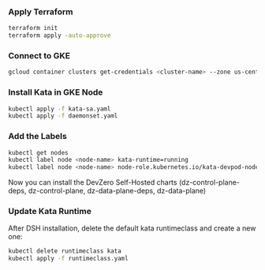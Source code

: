 ### Apply Terraform

```bash
terraform init
terraform apply -auto-approve
```

### Connect to GKE

```bash
gcloud container clusters get-credentials <cluster-name> --zone us-central1-a --project devzero-kubernetes-sandbox
```

### Install Kata in GKE Node

```bash
kubectl apply -f kata-sa.yaml
kubectl apply -f daemonset.yaml
```

### Add the Labels 

```bash
kubectl get nodes
kubectl label node <node-name> kata-runtime=running
kubectl label node <node-name> node-role.kubernetes.io/kata-devpod-node=1
```

Now you can install the DevZero Self-Hosted charts (dz-control-plane-deps, dz-control-plane, dz-data-plane-deps, dz-data-plane)

### Update Kata Runtime

After DSH installation, delete the default kata runtimeclass and create a new one:

```bash
kubectl delete runtimeclass kata
kubectl apply -f runtimeclass.yaml
```